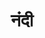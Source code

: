 ---
title: नंदी
position: 6.1

type: aagam

order:
  cat: choolik
  aagam: 
    position: 1
    depth: 1


---